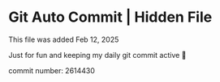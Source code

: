 # Git Auto Commit | Hidden File

This file was added Feb 12, 2025

Just for fun and keeping my daily git commit active 🤪

commit number: 2614430
